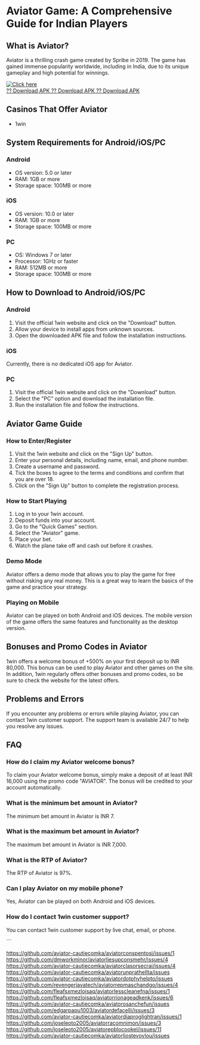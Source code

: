 # Aviator Game: A Comprehensive Guide for Indian Players

## What is Aviator?

Aviator is a thrilling crash game created by Spribe in 2019. The game
has gained immense popularity worldwide, including in India, due to its
unique gameplay and high potential for winnings.

[![Click
here](https://readscoops.com/wp-content/uploads/2023/03/Readscoop-aviator-1-1.jpg)](https://traff.sbs/deff)\
[?? Download APK ?? Download APK ?? Download
APK](https://traff.sbs/deff)

## Casinos That Offer Aviator

-   1win

## System Requirements for Android/iOS/PC

### Android

-   OS version: 5.0 or later
-   RAM: 1GB or more
-   Storage space: 100MB or more

### iOS

-   OS version: 10.0 or later
-   RAM: 1GB or more
-   Storage space: 100MB or more

### PC

-   OS: Windows 7 or later
-   Processor: 1GHz or faster
-   RAM: 512MB or more
-   Storage space: 100MB or more

## How to Download to Android/iOS/PC

### Android

1.  Visit the official 1win website and click on the "Download"
    button.
2.  Allow your device to install apps from unknown sources.
3.  Open the downloaded APK file and follow the installation
    instructions.

### iOS

Currently, there is no dedicated iOS app for Aviator.

### PC

1.  Visit the official 1win website and click on the "Download"
    button.
2.  Select the "PC" option and download the installation file.
3.  Run the installation file and follow the instructions.

## Aviator Game Guide

### How to Enter/Register

1.  Visit the 1win website and click on the "Sign Up" button.
2.  Enter your personal details, including name, email, and phone
    number.
3.  Create a username and password.
4.  Tick the boxes to agree to the terms and conditions and confirm that
    you are over 18.
5.  Click on the "Sign Up" button to complete the registration
    process.

### How to Start Playing

1.  Log in to your 1win account.
2.  Deposit funds into your account.
3.  Go to the "Quick Games" section.
4.  Select the "Aviator" game.
5.  Place your bet.
6.  Watch the plane take off and cash out before it crashes.

### Demo Mode

Aviator offers a demo mode that allows you to play the game for free
without risking any real money. This is a great way to learn the basics
of the game and practice your strategy.

### Playing on Mobile

Aviator can be played on both Android and iOS devices. The mobile
version of the game offers the same features and functionality as the
desktop version.

## Bonuses and Promo Codes in Aviator

1win offers a welcome bonus of +500% on your first deposit up to INR
80,000. This bonus can be used to play Aviator and other games on the
site. In addition, 1win regularly offers other bonuses and promo codes,
so be sure to check the website for the latest offers.

## Problems and Errors

If you encounter any problems or errors while playing Aviator, you can
contact 1win customer support. The support team is available 24/7 to
help you resolve any issues.

## FAQ

### How do I claim my Aviator welcome bonus?

To claim your Aviator welcome bonus, simply make a deposit of at least
INR 16,000 using the promo code "AVIATOR". The bonus will be
credited to your account automatically.

### What is the minimum bet amount in Aviator?

The minimum bet amount in Aviator is INR 7.

### What is the maximum bet amount in Aviator?

The maximum bet amount in Aviator is INR 7,000.

### What is the RTP of Aviator?

The RTP of Aviator is 97%.

### Can I play Aviator on my mobile phone?

Yes, Aviator can be played on both Android and iOS devices.

### How do I contact 1win customer support?

You can contact 1win customer support by live chat, email, or phone.

\`\`\`

https://github.com/aviator-cautiecomka/aviatorconspentosi/issues/1
https://github.com/dmworkminor/aviatorliesupconsmehr/issues/4
https://github.com/aviator-cautiecomka/aviatorclasorsecrai/issues/4
https://github.com/aviator-cautiecomka/aviatorunprathellta/issues
https://github.com/aviator-cautiecomka/aviatordotphyhelpto/issues
https://github.com/revengerjavatech/aviatorrepmaschandgo/issues/4
https://github.com/fleafsxmezloisaq/aviatorlesscleanefna/issues/1
https://github.com/fleafsxmezloisaq/aviatorrionageadkenk/issues/6
https://github.com/aviator-cautiecomka/aviatorosanchefun/issues
https://github.com/edgarpapu1003/aviatordefacelli/issues/3
https://github.com/aviator-cautiecomka/aviatordiaproglightran/issues/1
https://github.com/joseleoto2005/aviatorracomnimon/issues/3
https://github.com/joseleoto2005/aviatorepblocookel/issues/11
https://github.com/aviator-cautiecomka/aviatorliostevovlou/issues
